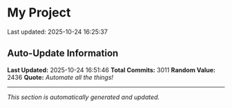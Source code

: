 # My Project


Last updated: 2025-10-24 16:25:37










































































































































































































































































































































































































































































































































































































































































































































































































































































































































































































































































































































































































































































































































































































































































































































































































































































































































































































































































































































































































































































































































































































































































































































































































































































































































































































































































































































































































































































































































































































































































































































































































































































































































































































































































































































## Auto-Update Information

**Last Updated:** 2025-10-24 16:51:46
**Total Commits:** 3011
**Random Value:** 2436
**Quote:** _Automate all the things!_

---
_This section is automatically generated and updated._